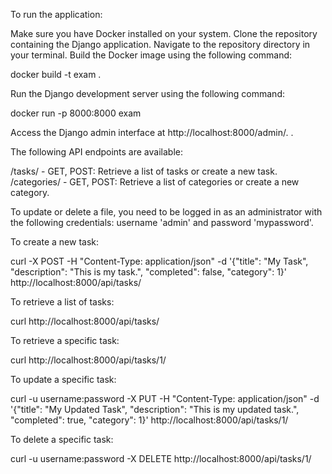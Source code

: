 To run the application:

Make sure you have Docker installed on your system.
Clone the repository containing the Django application.
Navigate to the repository directory in your terminal.
Build the Docker image using the following command:

docker build -t exam .

Run the Django development server using the following command:

docker run -p 8000:8000 exam


Access the Django admin interface at http://localhost:8000/admin/.
.

The following API endpoints are available:

/tasks/ - GET, POST: Retrieve a list of tasks or create a new task.
/categories/ - GET, POST: Retrieve a list of categories or create a new category.



To update or delete a file, you need to be logged in as an administrator with the following credentials: username 'admin' and password 'mypassword'.

To create a new task:

curl -X POST -H "Content-Type: application/json" -d '{"title": "My Task", "description": "This is my task.", "completed": false, "category": 1}' http://localhost:8000/api/tasks/


To retrieve a list of tasks:

curl http://localhost:8000/api/tasks/

To retrieve a specific task:

curl http://localhost:8000/api/tasks/1/

To update a specific task:

curl -u username:password -X PUT -H "Content-Type: application/json" -d '{"title": "My Updated Task", "description": "This is my updated task.", "completed": true, "category": 1}' http://localhost:8000/api/tasks/1/

To delete a specific task:

curl -u username:password -X DELETE http://localhost:8000/api/tasks/1/

